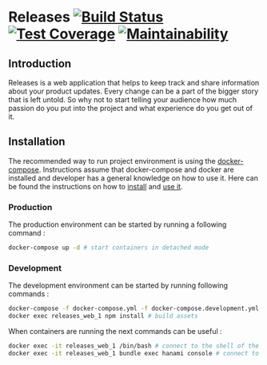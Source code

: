 # Releases [![Build Status](https://travis-ci.org/releaseses/releases.svg?branch=master)](https://travis-ci.org/releaseses/releases) [![Test Coverage](https://api.codeclimate.com/v1/badges/285c881e92e0b5521786/test_coverage)](https://codeclimate.com/github/releaseses/releases/test_coverage) [![Maintainability](https://api.codeclimate.com/v1/badges/285c881e92e0b5521786/maintainability)](https://codeclimate.com/github/releaseses/releases/maintainability)

## Introduction

Releases is a web application that helps to keep track and share information about your product updates. 
Every change can be a part of the bigger story that is left untold.
So why not to start telling your audience how much passion do you put into the project and what experience do you get out of it.

## Installation

The recommended way to run project environment is using the [docker-compose](https://github.com/docker/compose).
Instructions assume that docker-compose and docker are installed and developer has a general knowledge on how to use it.
Here can be found the instructions on how to [install](https://docs.docker.com/compose/install/#install-compose) and [use it](https://docs.docker.com/compose/production/).

### Production

The production environment can be started by running a following command :

```bash
docker-compose up -d # start containers in detached mode
```

### Development

The development environment can be started by running following commands :

```bash
docker-compose -f docker-compose.yml -f docker-compose.development.yml up --build --no-cache -d # build and start containers in detached mode
docker exec releases_web_1 npm install # build assets
```

When containers are running the next commands can be useful : 

```bash
docker exec -it releases_web_1 /bin/bash # connect to the shell of the application container
docker exec -it releases_web_1 bundle exec hanami console # connect to the console of the app
``` 
